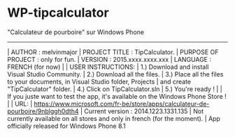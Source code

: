 # WP-tipcalculator
"Calculateur de pourboire" sur Windows Phone
**************************************************
| AUTHOR : melvinmajor
| PROJECT TITLE : TipCalculator.
| PURPOSE OF PROJECT : only for fun.
| VERSION : 2015.xxxx.xxxx.xxx
| LANGUAGE : FRENCH (for now)
|
| USER INSTRUCTIONS:
|   1.) Download and install Visual Studio Community.
|   2.) Download all the files.
|   3.) Place all the files to your documents, in Visual Studio folder, Projects
|       and create "TipCalculator" folder.
|   4.) Click on TipCalculator.sln
|   5.) You're ready !
|
| If you juste want to test the app, it's available on the Windows Phone Store !
|
| URL:
| https://www.microsoft.com/fr-be/store/apps/calculateur-de-pourboire/9nblggh0dth4
| Current version : 2014.1223.1331.135
| Not currently available on all stores and only in french (for the moment).
| App officially released for Windows Phone 8.1

